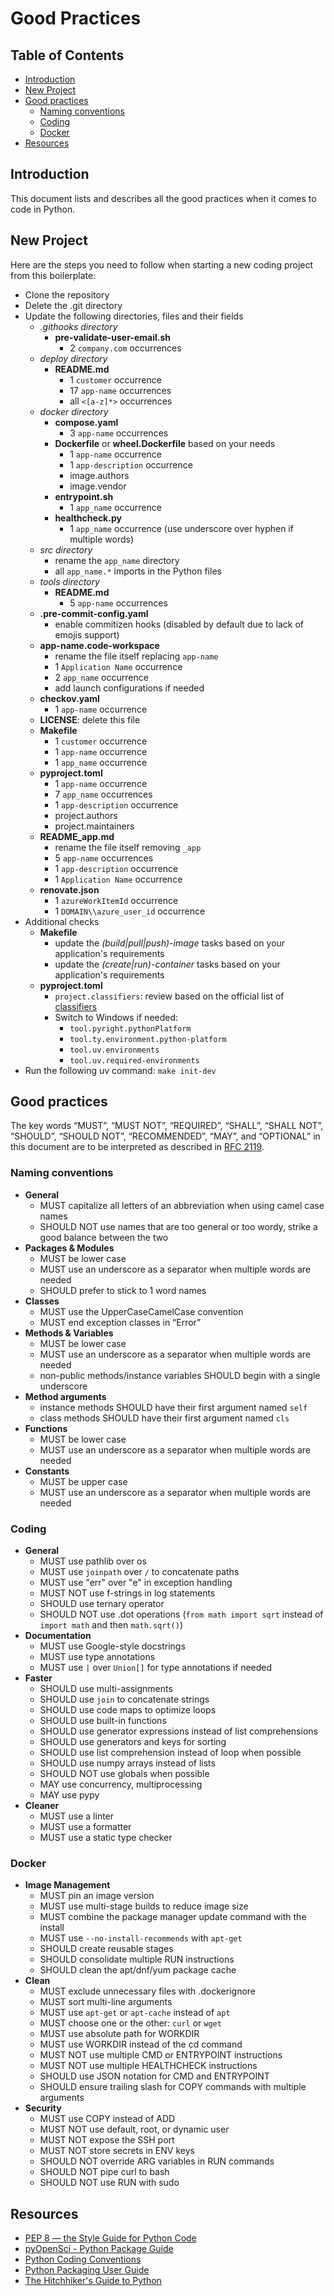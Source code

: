 # Good Practices <!-- omit in toc -->

## Table of Contents <!-- omit in toc -->

- [Introduction](#introduction)
- [New Project](#new-project)
- [Good practices](#good-practices)
  - [Naming conventions](#naming-conventions)
  - [Coding](#coding)
  - [Docker](#docker)
- [Resources](#resources)

## Introduction

This document lists and describes all the good practices when it comes to code in Python.

## New Project

Here are the steps you need to follow when starting a new coding project from this boilerplate:

- Clone the repository
- Delete the .git directory
- Update the following directories, files and their fields
  - *.githooks directory*
    - **pre-validate-user-email.sh**
      - 2 `company.com` occurrences
  - *deploy directory*
    - **README.md**
      - 1 `customer` occurrence
      - 17 `app-name` occurrences
      - all `<[a-z]*>` occurrences
  - *docker directory*
    - **compose.yaml**
      - 3 `app-name` occurrences
    - **Dockerfile** or **wheel.Dockerfile** based on your needs
      - 1 `app-name` occurrence
      - 1 `app-description` occurrence
      - image.authors
      - image.vendor
    - **entrypoint.sh**
      - 1 `app_name` occurrence
    - **healthcheck.py**
      - 1 `app_name` occurrence (use underscore over hyphen if multiple words)
  - *src directory*
    - rename the `app_name` directory
    - all `app_name.*` imports in the Python files
  - *tools directory*
    - **README.md**
      - 5 `app-name` occurrences
  - **.pre-commit-config.yaml**
    - enable commitizen hooks (disabled by default due to lack of emojis support)
  - **app-name.code-workspace**
    - rename the file itself replacing `app-name`
    - 1 `Application Name` occurrence
    - 2 `app_name` occurrence
    - add launch configurations if needed
  - **checkov.yaml**
    - 1 `app-name` occurrence
  - **LICENSE**: delete this file
  - **Makefile**
    - 1 `customer` occurrence
    - 1 `app-name` occurrence
    - 1 `app_name` occurrence
  - **pyproject.toml**
    - 1 `app-name` occurrence
    - 7 `app_name` occurrences
    - 1 `app-description` occurrence
    - project.authors
    - project.maintainers
  - **README_app.md**
    - rename the file itself removing `_app`
    - 5 `app-name` occurrences
    - 1 `app-description` occurrence
    - 1 `Application Name` occurrence
  - **renovate.json**
    - 1 `azureWorkItemId` occurrence
    - 1 `DOMAIN\\azure_user_id` occurrence
- Additional checks
  - **Makefile**
    - update the *(build|pull|push)-image* tasks based on your application's requirements
    - update the *(create|run)-container* tasks based on your application's requirements
  - **pyproject.toml**
    - `project.classifiers`: review based on the official list of [classifiers](https://pypi.org/classifiers)
    - Switch to Windows if needed:
      - `tool.pyright.pythonPlatform`
      - `tool.ty.environment.python-platform`
      - `tool.uv.environments`
      - `tool.uv.required-environments`
- Run the following uv command: `make init-dev`

## Good practices

The key words “MUST”, “MUST NOT”, “REQUIRED”, “SHALL”, “SHALL NOT”, “SHOULD”, “SHOULD NOT”, “RECOMMENDED”, “MAY”, and “OPTIONAL” in this document are to be interpreted as described in [RFC 2119](https://datatracker.ietf.org/doc/html/rfc2119).

### Naming conventions

- **General**
  - MUST capitalize all letters of an abbreviation when using camel case names
  - SHOULD NOT use names that are too general or too wordy, strike a good balance between the two
- **Packages & Modules**
  - MUST be lower case
  - MUST use an underscore as a separator when multiple words are needed
  - SHOULD prefer to stick to 1 word names
- **Classes**
  - MUST use the UpperCaseCamelCase convention
  - MUST end exception classes in “Error”
- **Methods & Variables**
  - MUST be lower case
  - MUST use an underscore as a separator when multiple words are needed
  - non-public methods/instance variables SHOULD begin with a single underscore
- **Method arguments**
  - instance methods SHOULD have their first argument named `self`
  - class methods SHOULD have their first argument named `cls`
- **Functions**
  - MUST be lower case
  - MUST use an underscore as a separator when multiple words are needed
- **Constants**
  - MUST be upper case
  - MUST use an underscore as a separator when multiple words are needed

### Coding

- **General**
  - MUST use pathlib over os
  - MUST use `joinpath` over `/` to concatenate paths
  - MUST use "err" over "e" in exception handling
  - MUST NOT use f-strings in log statements
  - SHOULD use ternary operator
  - SHOULD NOT use .dot operations (`from math import sqrt` instead of `import math` and then `math.sqrt()`)
- **Documentation**
  - MUST use Google-style docstrings
  - MUST use type annotations
  - MUST use `|` over `Union[]` for type annotations if needed
- **Faster**
  - SHOULD use multi-assignments
  - SHOULD use `join` to concatenate strings
  - SHOULD use code maps to optimize loops
  - SHOULD use built-in functions
  - SHOULD use generator expressions instead of list comprehensions
  - SHOULD use generators and keys for sorting
  - SHOULD use list comprehension instead of loop when possible
  - SHOULD use numpy arrays instead of lists
  - SHOULD NOT use globals when possible
  - MAY use concurrency, multiprocessing
  - MAY use pypy
- **Cleaner**
  - MUST use a linter
  - MUST use a formatter
  - MUST use a static type checker

### Docker

- **Image Management**
  - MUST pin an image version
  - MUST use multi-stage builds to reduce image size
  - MUST combine the package manager update command with the install
  - MUST use `--no-install-recommends` with `apt-get`
  - SHOULD create reusable stages
  - SHOULD consolidate multiple RUN instructions
  - SHOULD clean the apt/dnf/yum package cache
- **Clean**
  - MUST exclude unnecessary files with .dockerignore
  - MUST sort multi-line arguments
  - MUST use `apt-get` or `apt-cache` instead of `apt`
  - MUST choose one or the other: `curl` or `wget`
  - MUST use absolute path for WORKDIR
  - MUST use WORKDIR instead of the cd command
  - MUST NOT use multiple CMD or ENTRYPOINT instructions
  - MUST NOT use multiple HEALTHCHECK instructions
  - SHOULD use JSON notation for CMD and ENTRYPOINT
  - SHOULD ensure trailing slash for COPY commands with multiple arguments
- **Security**
  - MUST use COPY instead of ADD
  - MUST NOT use default, root, or dynamic user
  - MUST NOT expose the SSH port
  - MUST NOT store secrets in ENV keys
  - SHOULD NOT override ARG variables in RUN commands
  - SHOULD NOT pipe curl to bash
  - SHOULD NOT use RUN with sudo

## Resources

- [PEP 8 — the Style Guide for Python Code](https://pep8.org)
- [pyOpenSci - Python Package Guide](https://www.pyopensci.org/python-package-guide/index.html)
- [Python Coding Conventions](https://visualgit.readthedocs.io/en/latest/index.html)
- [Python Packaging User Guide](https://packaging.python.org/en/latest)
- [The Hitchhiker's Guide to Python](https://docs.python-guide.org)
